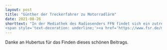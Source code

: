 ```yaml
---
layout: post
title: "Günther der Treckerfahrer zu Motorradlärm"
date: 2021-08-26
shorttext: "In der Mediathek des Radiosenders FFN findet sich ein zutreffendes Statement von 'Günther dem Treckerfahrer', der das Problem Motorradlärm auf den Punkt bringt. Einfach 
<span style='text-decoration: underline;'><a href='https://www.fsr.de/media/listen.php?id=11445'>hier</a></span> klicken um das anzuhören."
---
```


Danke an Hubertus für das Finden dieses schönen Beitrags.